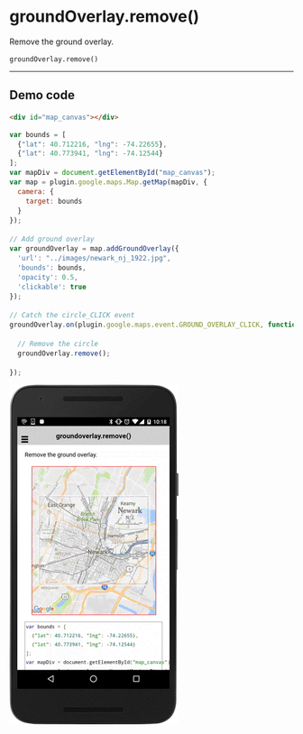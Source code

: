 # groundOverlay.remove()

Remove the ground overlay.

```
groundOverlay.remove()
```

------------------------------------------------------------------------------------------

## Demo code

```html
<div id="map_canvas"></div>
```

```js
var bounds = [
  {"lat": 40.712216, "lng": -74.22655},
  {"lat": 40.773941, "lng": -74.12544}
];
var mapDiv = document.getElementById("map_canvas");
var map = plugin.google.maps.Map.getMap(mapDiv, {
  camera: {
    target: bounds
  }
});

// Add ground overlay
var groundOverlay = map.addGroundOverlay({
  'url': "../images/newark_nj_1922.jpg",
  'bounds': bounds,
  'opacity': 0.5,
  'clickable': true
});

// Catch the circle_CLICK event
groundOverlay.on(plugin.google.maps.event.GROUND_OVERLAY_CLICK, function() {

  // Remove the circle
  groundOverlay.remove();

});

```

![](image.gif)
